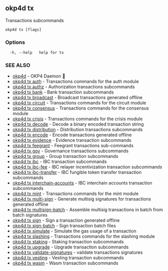 ## okp4d tx

Transactions subcommands

```
okp4d tx [flags]
```

### Options

```
  -h, --help   help for tx
```

### SEE ALSO

* [okp4d](okp4d.md)	 - OKP4 Daemon 👹
* [okp4d tx auth](okp4d_tx_auth.md)	 - Transactions commands for the auth module
* [okp4d tx authz](okp4d_tx_authz.md)	 - Authorization transactions subcommands
* [okp4d tx bank](okp4d_tx_bank.md)	 - Bank transaction subcommands
* [okp4d tx broadcast](okp4d_tx_broadcast.md)	 - Broadcast transactions generated offline
* [okp4d tx circuit](okp4d_tx_circuit.md)	 - Transactions commands for the circuit module
* [okp4d tx consensus](okp4d_tx_consensus.md)	 - Transactions commands for the consensus module
* [okp4d tx crisis](okp4d_tx_crisis.md)	 - Transactions commands for the crisis module
* [okp4d tx decode](okp4d_tx_decode.md)	 - Decode a binary encoded transaction string
* [okp4d tx distribution](okp4d_tx_distribution.md)	 - Distribution transactions subcommands
* [okp4d tx encode](okp4d_tx_encode.md)	 - Encode transactions generated offline
* [okp4d tx evidence](okp4d_tx_evidence.md)	 - Evidence transaction subcommands
* [okp4d tx feegrant](okp4d_tx_feegrant.md)	 - Feegrant transactions sub-commands
* [okp4d tx gov](okp4d_tx_gov.md)	 - Governance transactions subcommands
* [okp4d tx group](okp4d_tx_group.md)	 - Group transaction subcommands
* [okp4d tx ibc](okp4d_tx_ibc.md)	 - IBC transaction subcommands
* [okp4d tx ibc-fee](okp4d_tx_ibc-fee.md)	 - IBC relayer incentivization transaction subcommands
* [okp4d tx ibc-transfer](okp4d_tx_ibc-transfer.md)	 - IBC fungible token transfer transaction subcommands
* [okp4d tx interchain-accounts](okp4d_tx_interchain-accounts.md)	 - IBC interchain accounts transaction subcommands
* [okp4d tx mint](okp4d_tx_mint.md)	 - Transactions commands for the mint module
* [okp4d tx multi-sign](okp4d_tx_multi-sign.md)	 - Generate multisig signatures for transactions generated offline
* [okp4d tx multisign-batch](okp4d_tx_multisign-batch.md)	 - Assemble multisig transactions in batch from batch signatures
* [okp4d tx sign](okp4d_tx_sign.md)	 - Sign a transaction generated offline
* [okp4d tx sign-batch](okp4d_tx_sign-batch.md)	 - Sign transaction batch files
* [okp4d tx simulate](okp4d_tx_simulate.md)	 - Simulate the gas usage of a transaction
* [okp4d tx slashing](okp4d_tx_slashing.md)	 - Transactions commands for the slashing module
* [okp4d tx staking](okp4d_tx_staking.md)	 - Staking transaction subcommands
* [okp4d tx upgrade](okp4d_tx_upgrade.md)	 - Upgrade transaction subcommands
* [okp4d tx validate-signatures](okp4d_tx_validate-signatures.md)	 - validate transactions signatures
* [okp4d tx vesting](okp4d_tx_vesting.md)	 - Vesting transaction subcommands
* [okp4d tx wasm](okp4d_tx_wasm.md)	 - Wasm transaction subcommands
